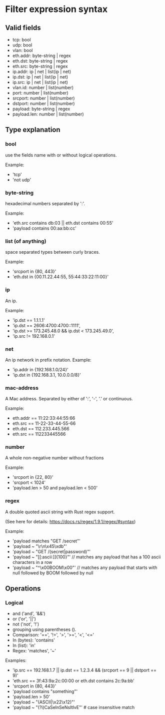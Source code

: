 # Filter expression syntax

## Valid fields

* tcp:           bool
* udp:           bool
* vlan:          bool
* eth.addr:      byte-string | regex
* eth.dst:       byte-string | regex
* eth.src:       byte-string | regex
* ip.addr:       ip | net | list(ip | net)
* ip.dst:        ip | net | list(ip | net)
* ip.src:        ip | net | list(ip | net)
* vlan.id:       number | list(number)
* port:          number | list(number)
* srcport:       number | list(number)
* dstport:       number | list(number)
* payload:       byte-string | regex
* payload.len:   number | list(number)

## Type explanation
    
### bool

use the fields name with or without logical operations. 

Example:
* 'tcp'
* 'not udp'
  
### byte-string

hexadecimal numbers separated by ':'.

Example:
* 'eth.src contains db:03 || eth.dst contains 00:55'
* 'payload contains 00:aa:bb:cc'

### list (of anything)

space separated types between curly braces.

Example:
* 'srcport in {80, 443}'
* 'eth.dst in {00.11.22.44:55, 55:44:33:22:11:00}'

### ip

An ip.

Example:
* 'ip.dst == 1.1.1.1'
* 'ip.dst == 2606:4700:4700::1111',
* 'ip.dst >= 173.245.48.0 && ip.dst < 173.245.49.0',
* 'ip.src != 192.168.0.1'

### net

An ip network in prefix notation.
Example:
* 'ip.addr in {192.168.1.0/24}'
* 'ip.dst in {192.168.3.1, 10.0.0.0/8}'

### mac-address

A Mac address. Separated by either of ':', '-', '.' or continuous.

Example:
* eth.addr == 11:22:33:44:55:66
* eth.src == 11-22-33-44-55-66
* eth.dst == 112.233.445.566
* eth.src == 112233445566
 
### number

A whole non-negative number without fractions

Example:
* 'srcport in {22, 80}'
* 'srcport < 1024'
* 'payload.len > 50 and payload.len < 500'
  
### regex

A double quoted ascii string with Rust regex support.

(See here for details: https://docs.rs/regex/1.9.1/regex/#syntax)

Example:
* 'payload matches "GET /secret"'
* 'payload ~ "\r\n\x45\xdb"'
* 'payload ~ "GET /(secret|password)"'
* 'payload ~ "[[:ascii:]]{100}"' // matches any payload that has a 100 ascii characters in a row
* 'payload ~ "^\x00BOOM\x00"' // matches any payload that starts with null followed by BOOM followed by null  

## Operations

### Logical

* and ('and', '&&')
* or ('or', '||')
* not ('not', '!')
* grouping using parentheses ().
* Comparison: '==', '!=', '>', '>=', '<', '<='
* In (bytes): 'contains'
* In (list): 'in'
* Regex: 'matches', '~'

Examples:
* 'ip.src == 192.168.1.7 || ip.dst == 1.2.3.4 && (srcport == 9 || dstport == 9)'
* 'eth.src == 3f:43:9a:2c:00:00 or eth.dst contains 2c:9a:bb'
* 'srcport in {80, 443}'
* 'payload contains "something"'
* 'payload.len > 50'
* 'payload ~ "(ASCII|\x22\x12)"'
* 'payload ~ "(?i)CaSeInSeNsItIvE"' # case insensitive match
  